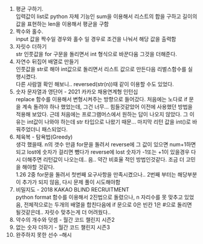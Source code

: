 1. 평균 구하기.</br>
    입력값이 list로 python 자체 기능인 sum을 이용해서 리스트의 합을 구하고 길이의 값을 표현하는 len을 이용해서 평균을 구함
2. 짝수와 홀수.</br>
    input 값을 짝수일 경우와 홀수 일 경우로 조건을 나눠서 해당 값을 출력함
3. 자릿수 더하기</br>
    str 인풋값을 for 구문을 돌리면서 int 형식으로 바꾼다움 그것을 더해준다.
4. 자연수 뒤집어 배열로 만들기</br>
    인풋값을 str로 해야 int값으로 돌리면서 리스트 값으로 만든다음 리벌스함수를 실행시켰다.</br>
    다른 사람껄 확인 해보니.. reversed(str(n))때 같이 이용할 수도 있었다.
5. 숫자 문자열과 영단어 - 2021 카카오 채용연계형 인턴십</br>
    replace 함수를 이용해서 변형시켜주는 방향으로 들어갔다. 처음에는 노다로 if 문을 계속 돌려야 하나 했었는데, 그건 너무... 힘들것같았어 이전에 사용했던 방법을 적용해 보았다. 근데 처음에는 프로그램머스에서 원하는 답이 나오지 않았다. 그 이유는 int값이 나와야 하는데 str 타입으로 나왔기 때문... 마지막 리턴 값을 int()로 바꿔주었더니 패스되었다.
6. 체육복 - 탐욕법(Greedy)</br>
    생각 했을때. n의 갯수 만큼 for문을 돌려서 reverse에 그 값이 있으면 num+1하면 되고 lost에 숫자가 걸리면 뺐다가 reverse에 lost 숫자가 -1또는 +1이 있을경우 다시 더해주면 리턴값이 나오는데.. 음.. 약간 비효율 적인 방법인것같다. 조금 더 고민을 해야할 것같다. </br>
    1.26 2중 for문을 돌려서 첫번째 요구사항을 만족시켰으나.. 2번째 부터는 해당부분이 추가가 되지 않음, 다시 문제 풀이 시도해야함
7. 비밀지도 - 2018 KAKAO BLIND RECRUITMENT</br>
    python format 함수를 이용해서 2진법으로 돌렸으나, n 자리수를 못 맞추고 있었음, 전체적으로는 두개의 배열을 합친다음에 if 문으로 0은 빈칸 1은 #으로 돌리면 될것같은데.. 자릿수 맞추는게 더 어려웠다..
8. 약수의 개수와 덧셈 - 월간 코드 챌린지 시즌2
9. 없는 숫자 더하기 - 월간 코드 챌린지 시즌3
10. 완주하지 못한 선수 –해시
